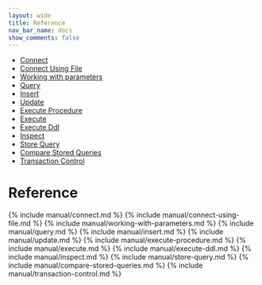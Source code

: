 ```yaml
---
layout: wide
title: Reference
nav_bar_name: docs
show_comments: false
---
```

<div class="row">
  <div class="sidebar span3">
    <ul id="sidenav" class="nav nav-list affix">
      <li class="active"><a href="#connect">Connect</a></li>
      <li><a href="#connect-using-file">Connect Using File</a></li>
      <li><a href="#working-with-parameters">Working with parameters</a></li>
      <li><a href="#query">Query</a></li>
      <li><a href="#insert">Insert</a></li>
      <li><a href="#update">Update</a></li>
      <li><a href="#execute-procedure">Execute Procedure</a></li>
      <li><a href="#execute">Execute</a></li>
      <li><a href="#execute-ddl">Execute Ddl</a></li>
      <li><a href="#inspect">Inspect</a></li>
      <li><a href="#store-query">Store Query</a></li>
      <li><a href="#compare-stored-queries">Compare Stored Queries</a></li>
      <li><a href="#transaction-control">Transaction Control</a></li>
    </ul>
  </div>
  <div class="span9">
    <div class="page-header">
      <h1>Reference</h1>
    </div>
    <div markdown="1">
{% include manual/connect.md %}
{% include manual/connect-using-file.md %}
{% include manual/working-with-parameters.md %}
{% include manual/query.md %}
{% include manual/insert.md %}
{% include manual/update.md %}
{% include manual/execute-procedure.md %}
{% include manual/execute.md %}
{% include manual/execute-ddl.md %}
{% include manual/inspect.md %}
{% include manual/store-query.md %}
{% include manual/compare-stored-queries.md %}
{% include manual/transaction-control.md %}
</div>
  </div>
</div>
